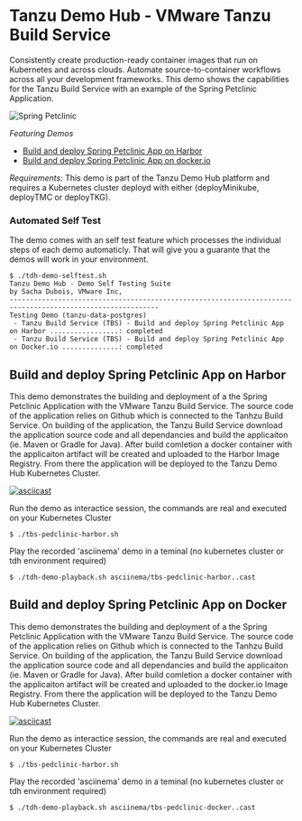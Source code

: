 # Tanzu Demo Hub - VMware Tanzu Build Service

Consistently create production-ready container images that run on Kubernetes and across clouds. Automate source-to-container workflows across all your development frameworks. This demo shows the capabilities for the Tanzu Build Service with an example of the Spring Petclinic Application. 

![Spring Petclinic](/files/petclinic.png)

*Featuring Demos*
- [Build and deploy Spring Petclinic App on Harbor](#build-and-deploy-spring-petclinic-app-on-harbor)
- [Build and deploy Spring Petclinic App on docker.io](#build-and-deploy-spring-petclinic-app-on-docker.io)

*Requirements:* This demo is part of the Tanzu Demo Hub platform and requires a Kubernetes cluster deployd with either (deployMinikube, deployTMC or deployTKG). 

### Automated Self Test
The demo comes with an self test feature which processes the individual steps of each demo automaticly. That will give you a guarante  that the demos will work in your environment.
```
$ ./tdh-demo-selftest.sh
Tanzu Demo Hub - Demo Self Testing Suite
by Sacha Dubois, VMware Inc,
-----------------------------------------------------------------------------------------------------------
Testing Demo (tanzu-data-postgres)
 - Tanzu Build Service (TBS) - Build and deploy Spring Petclinic App on Harbor .................: completed
 - Tanzu Build Service (TBS) - Build and deploy Spring Petclinic App on Docker.io ..............: completed
```

## Build and deploy Spring Petclinic App on Harbor
This demo demonstrates the building and deployment of a the Spring Petclinic Application with the VMware Tanzu Build Service. The source code of the application relies on Github which is connected to the Tanhzu Build Service. On building of the application, the Tanzu Build Service download the application source code and all dependancies and build the applicaiton (ie. Maven or Gradle for Java). After build comletion a docker container with the applicaiton artifact will be created and uploaded to the Harbor Image Registry. From there the application will be deployed to the Tanzu Demo Hub Kubernetes Cluster. 

[![asciicast](https://asciinema.org/a/426014.png)](https://asciinema.org/a/426014)

Run the demo as interactice session, the commands are real and executed on your Kubernetes Cluster
```
$ ./tbs-pedclinic-harbor.sh
```

Play the recorded 'asciinema' demo in a teminal (no kubernetes cluster or tdh environment required)
```
$ ./tdh-demo-playback.sh asciinema/tbs-pedclinic-harbor..cast
```

## Build and deploy Spring Petclinic App on Docker
This demo demonstrates the building and deployment of a the Spring Petclinic Application with the VMware Tanzu Build Service. The source code of the application relies on Github which is connected to the Tanhzu Build Service. On building of the application, the Tanzu Build Service download the application source code and all dependancies and build the applicaiton (ie. Maven or Gradle for Java). After build comletion a docker container with the applicaiton artifact will be created and uploaded to the docker.io Image Registry. From there the application will be deployed to the Tanzu Demo Hub Kubernetes Cluster.

[![asciicast](https://asciinema.org/a/426014.png)](https://asciinema.org/a/426014)

Run the demo as interactice session, the commands are real and executed on your Kubernetes Cluster
```
$ ./tbs-pedclinic-harbor.sh
```

Play the recorded 'asciinema' demo in a teminal (no kubernetes cluster or tdh environment required)
```
$ ./tdh-demo-playback.sh asciinema/tbs-pedclinic-docker..cast
```


